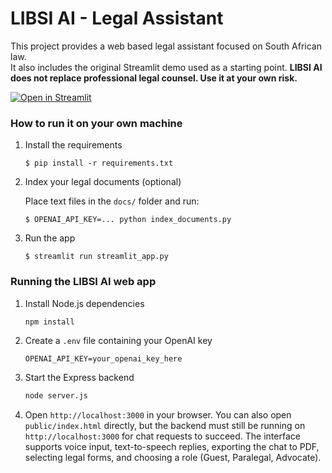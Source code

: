 # LIBSI AI - Legal Assistant

This project provides a web based legal assistant focused on South African law.  
It also includes the original Streamlit demo used as a starting point.
**LIBSI AI does not replace professional legal counsel. Use it at your own risk.**

[![Open in Streamlit](https://static.streamlit.io/badges/streamlit_badge_black_white.svg)](https://chatbot-template.streamlit.app/)

### How to run it on your own machine

1. Install the requirements

   ```
   $ pip install -r requirements.txt
   ```

2. Index your legal documents (optional)

   Place text files in the `docs/` folder and run:

   ```
   $ OPENAI_API_KEY=... python index_documents.py
   ```

3. Run the app

   ```
   $ streamlit run streamlit_app.py
   ```

### Running the LIBSI AI web app

1. Install Node.js dependencies

   ```bash
   npm install
   ```

2. Create a `.env` file containing your OpenAI key

   ```
   OPENAI_API_KEY=your_openai_key_here
   ```

3. Start the Express backend

   ```bash
   node server.js
   ```

4. Open `http://localhost:3000` in your browser. You can also open
   `public/index.html` directly, but the backend must still be running on
   `http://localhost:3000` for chat requests to succeed.
   The interface supports voice input, text-to-speech replies, exporting the chat
   to PDF, selecting legal forms, and choosing a role (Guest, Paralegal, Advocate).
